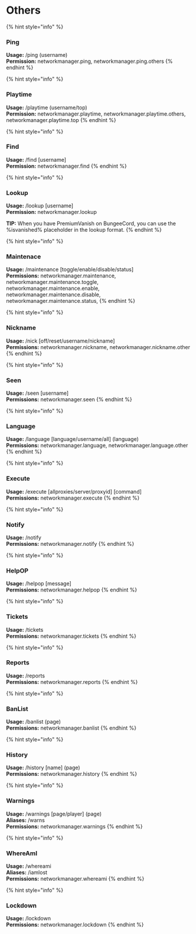 # Others

{% hint style="info" %}
###  Ping

**Usage:** /ping \(username\)  
**Permission:** networkmanager.ping, networkmanager.ping.others
{% endhint %}

{% hint style="info" %}
###  Playtime

**Usage:** /playtime \(username/top\)  
**Permission:** networkmanager.playtime, networkmanager.playtime.others, networkmanager.playtime.top
{% endhint %}

{% hint style="info" %}
###  Find

**Usage:** /find \[username\]  
**Permission:** networkmanager.find
{% endhint %}

{% hint style="info" %}
###  Lookup

**Usage:** /lookup \[username\]  
**Permission:** networkmanager.lookup

**TIP:** When you have PremiumVanish on BungeeCord, you can use the %isvanished% placeholder in the lookup format.
{% endhint %}

{% hint style="info" %}
###  Maintenace

**Usage:** /maintenance \[toggle/enable/disable/status\]  
**Permissions:** networkmanager.maintenance,  
networkmanager.maintenance.toggle,  
networkmanager.maintenance.enable,  
networkmanager.maintenance.disable,  
networkmanager.maintenance.status,
{% endhint %}

{% hint style="info" %}
###  Nickname

**Usage:** /nick \[off/reset/username/nickname\]  
**Permissions:** networkmanager.nickname, networkmanager.nickname.other
{% endhint %}

{% hint style="info" %}
###  Seen

**Usage:** /seen \[username\]  
**Permissions:** networkmanager.seen
{% endhint %}

{% hint style="info" %}
###  Language

**Usage:** /language \[language/username/all\] \(language\)  
**Permissions:** networkmanager.language, networkmanager.language.other
{% endhint %}

{% hint style="info" %}
###  Execute

**Usage:** /execute \[allproxies/server/proxyid\] \[command\]  
**Permissions:** networkmanager.execute
{% endhint %}

{% hint style="info" %}
###  Notify

**Usage:** /notify  
**Permissions:** networkmanager.notify
{% endhint %}

{% hint style="info" %}
###  HelpOP

**Usage:** /helpop \[message\]  
**Permissions:** networkmanager.helpop
{% endhint %}

{% hint style="info" %}
###  Tickets

**Usage:** /tickets  
**Permissions:** networkmanager.tickets
{% endhint %}

{% hint style="info" %}
###  Reports

**Usage:** /reports  
**Permissions:** networkmanager.reports
{% endhint %}

{% hint style="info" %}
###  BanList

**Usage:** /banlist \(page\)  
**Permissions:** networkmanager.banlist
{% endhint %}

{% hint style="info" %}
###  History

**Usage:** /history \[name\] \(page\)  
**Permissions:** networkmanager.history
{% endhint %}

{% hint style="info" %}
###  Warnings

**Usage:** /warnings \[page/player\] \(page\)  
**Aliases:** /warns  
**Permissions:** networkmanager.warnings
{% endhint %}

{% hint style="info" %}
###  WhereAmI

**Usage:** /whereami  
**Aliases:** /iamlost  
**Permissions:** networkmanager.whereami
{% endhint %}

{% hint style="info" %}
### Lockdown

**Usage:** /lockdown  
**Permissions:** networkmanager.lockdown
{% endhint %}

